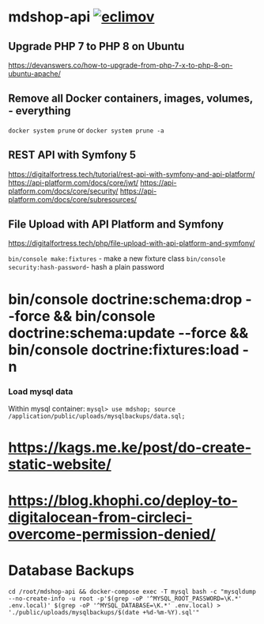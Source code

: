 # mdshop-api [![eclimov](https://circleci.com/gh/eclimov/mdshop-api.svg?style=svg)](https://circleci.com/gh/eclimov/mdshop-api)

## Upgrade PHP 7 to PHP 8 on Ubuntu
https://devanswers.co/how-to-upgrade-from-php-7-x-to-php-8-on-ubuntu-apache/

## Remove all Docker containers, images, volumes, - everything
`docker system prune` or `docker system prune -a`

## REST API with Symfony 5
https://digitalfortress.tech/tutorial/rest-api-with-symfony-and-api-platform/
https://api-platform.com/docs/core/jwt/
https://api-platform.com/docs/core/security/
https://api-platform.com/docs/core/subresources/

## File Upload with API Platform and Symfony
https://digitalfortress.tech/php/file-upload-with-api-platform-and-symfony/

`bin/console make:fixtures` - make a new fixture class
`bin/console security:hash-password`- hash a plain password

# bin/console doctrine:schema:drop --force && bin/console doctrine:schema:update --force && bin/console doctrine:fixtures:load -n
### Load mysql data
Within mysql container: `mysql> use mdshop; source /application/public/uploads/mysqlbackups/data.sql;`

# https://kags.me.ke/post/do-create-static-website/
# https://blog.khophi.co/deploy-to-digitalocean-from-circleci-overcome-permission-denied/

# Database Backups
`cd /root/mdshop-api && docker-compose exec -T mysql bash -c "mysqldump --no-create-info -u root -p'$(grep -oP '^MYSQL_ROOT_PASSWORD=\K.*' .env.local)' $(grep -oP '^MYSQL_DATABASE=\K.*' .env.local) > './public/uploads/mysqlbackups/$(date +%d-%m-%Y).sql'"`
